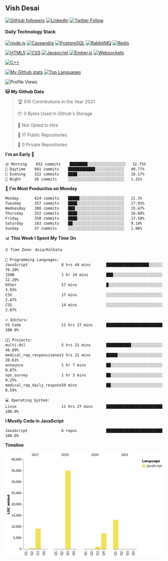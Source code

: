 ## Vish Desai

[![GitHub followers](https://img.shields.io/github/followers/shadyvd?style=for-the-badge&logoColor=white)](https://github.com/shadyvd?tab=followers)
[![LinkedIn](https://img.shields.io/badge/linkedin-%230077B5.svg?&style=for-the-badge&logo=linkedin&logoColor=white)](https://www.linkedin.com/in/vishdesai)
[![Twitter Follow](https://img.shields.io/badge/twitter-%231DA1F2.svg?&style=for-the-badge&logo=twitter&logoColor=white)](https://twitter.com/shadyvd)

#### Daily Technology Stack

[![node.js](https://img.shields.io/badge/node.js%20-%23339933.svg?&style=for-the-badge&logo=node.js&logoColor=white)](http://nodejs.org/)
[![Cassandra](https://img.shields.io/badge/cassandra-%231287B1.svg?&style=for-the-badge&logo=apache-cassandra&logoColor=white)](https://cassandra.apache.org)
[![PostgreSQL](https://img.shields.io/badge/postgres-%23316192.svg?&style=for-the-badge&logo=postgresql&logoColor=white)](https://www.postgresql.org)
[![RabbitMQ](https://img.shields.io/badge/rabbitmq-%23FF6600.svg?&style=for-the-badge&logo=redis&logoColor=white)](https://www.rabbitmq.com)
[![Redis](https://img.shields.io/badge/redis-%23DC382D.svg?&style=for-the-badge&logo=redis&logoColor=white)](https://www.redis.io)

[![HTML5](https://img.shields.io/badge/html5-%23E34F26.svg?&style=for-the-badge&logo=html5&logoColor=white)](https://en.wikipedia.org/wiki/HTML)
[![CSS](https://img.shields.io/badge/css-%23239120.svg?&style=for-the-badge&logo=css3&logoColor=white)](https://en.wikipedia.org/wiki/Cascading_Style_Sheets)
[![Javascript](https://img.shields.io/badge/javascript%20-%23323330.svg?&style=for-the-badge&logo=javascript&logoColor=white)](https://developer.mozilla.org/en-US/docs/Web/JavaScript)
[![Ember.js](https://img.shields.io/badge/ember-%23E04E39.svg?&style=for-the-badge&logo=ember.js&logoColor=white)](https://emberjs.com)
[![Websockets](https://img.shields.io/badge/websockets-%23010101.svg?&style=for-the-badge&logo=socket.io&logoColor=white)](https://developer.mozilla.org/en-US/docs/Web/API/WebSockets_API)

[![C++](https://img.shields.io/badge/c++%20-%2300599C.svg?&style=for-the-badge&logo=c%2B%2B&logoColor=white)](http://www.cplusplus.com/)

[![My Github stats](https://github-readme-stats.vercel.app/api?username=shadyvd&show_icons=true&line_height=33&count_private=true&include_all_commits=true)](https://github.com/shadyvd)
[![Top Languages](https://github-readme-stats.vercel.app/api/top-langs/?username=shadyvd)](https://github.com/shadyvd)

<!--START_SECTION:waka-->
![Profile Views](http://img.shields.io/badge/Profile%20Views-1-blue)

**🐱 My Github Data** 

> 🏆 610 Contributions in the Year 2021
 > 
> 📦 0 Bytes Used in Github's Storage 
 > 
> 🚫 Not Opted to Hire
 > 
> 📜 17 Public Repositories 
 > 
> 🔑 0 Private Repositories  
 > 
**I'm an Early 🐤** 

```text
🌞 Morning    652 commits    ████████░░░░░░░░░░░░░░░░░   32.75% 
🌆 Daytime    991 commits    ████████████░░░░░░░░░░░░░   49.77% 
🌃 Evening    322 commits    ████░░░░░░░░░░░░░░░░░░░░░   16.17% 
🌙 Night      26 commits     ░░░░░░░░░░░░░░░░░░░░░░░░░   1.31%

```
📅 **I'm Most Productive on Monday** 

```text
Monday       424 commits    █████░░░░░░░░░░░░░░░░░░░░   21.3% 
Tuesday      357 commits    ████░░░░░░░░░░░░░░░░░░░░░   17.93% 
Wednesday    308 commits    ███░░░░░░░░░░░░░░░░░░░░░░   15.47% 
Thursday     332 commits    ████░░░░░░░░░░░░░░░░░░░░░   16.68% 
Friday       350 commits    ████░░░░░░░░░░░░░░░░░░░░░   17.58% 
Saturday     183 commits    ██░░░░░░░░░░░░░░░░░░░░░░░   9.19% 
Sunday       37 commits     ░░░░░░░░░░░░░░░░░░░░░░░░░   1.86%

```


📊 **This Week I Spent My Time On** 

```text
⌚︎ Time Zone: Asia/Kolkata

💬 Programming Languages: 
JavaScript               8 hrs 44 mins       ███████████████████░░░░░░   76.28% 
JSON                     1 hr 24 mins        ███░░░░░░░░░░░░░░░░░░░░░░   12.29% 
Other                    27 mins             █░░░░░░░░░░░░░░░░░░░░░░░░   3.93% 
CSV                      17 mins             ░░░░░░░░░░░░░░░░░░░░░░░░░   2.47% 
CSS                      14 mins             ░░░░░░░░░░░░░░░░░░░░░░░░░   2.07%

🔥 Editors: 
VS Code                  11 hrs 27 mins      █████████████████████████   100.0%

🐱‍💻 Projects: 
multi-dsl                5 hrs 21 mins       ███████████░░░░░░░░░░░░░░   46.69% 
medical_rep_responsivenes2 hrs 21 mins       █████░░░░░░░░░░░░░░░░░░░░   20.61% 
announce                 1 hr 7 mins         ██░░░░░░░░░░░░░░░░░░░░░░░   9.87% 
nps_survey               1 hr 3 mins         ██░░░░░░░░░░░░░░░░░░░░░░░   9.25% 
medical_rep_daily_respons59 mins             ██░░░░░░░░░░░░░░░░░░░░░░░   8.59%

💻 Operating System: 
Linux                    11 hrs 27 mins      █████████████████████████   100.0%

```

**I Mostly Code in JavaScript** 

```text
JavaScript               6 repos             █████████████████████████   100.0%

```


**Timeline**

![Chart not found](https://raw.githubusercontent.com/shadyvd/shadyvd/master/charts/bar_graph.png) 


<!--END_SECTION:waka-->
